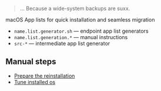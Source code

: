 > ... Because a wide-system backups are suxx.

macOS App lists for quick installation and seamless migration

* `name.list.generator.sh` — endpoint app list generators
* `name.list.generation.*` — manual instructions
* `src-*` — intermediate app list generator

## Manual steps
- [Prepare the reinstallation](https://github.com/a-x-/apps/blob/master/prepare-reinstall-os.md)
- [Tune installed os](https://github.com/a-x-/apps/blob/master/prepare-installed-os.md)
